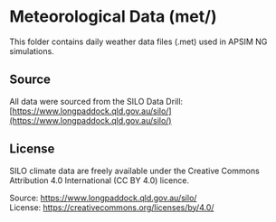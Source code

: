 # Meteorological Data (met/)

This folder contains daily weather data files (.met) used in APSIM NG simulations.

## Source

All data were sourced from the SILO Data Drill:
[https://www.longpaddock.qld.gov.au/silo/](https://www.longpaddock.qld.gov.au/silo/)


## License

SILO climate data are freely available under the Creative Commons Attribution 4.0 International (CC BY 4.0) licence.

Source: https://www.longpaddock.qld.gov.au/silo/  
License: https://creativecommons.org/licenses/by/4.0/
